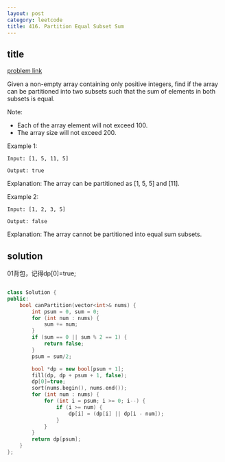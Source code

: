 ```yaml
---
layout: post
category: leetcode
title: 416. Partition Equal Subset Sum
---
```


## title
[problem link](https://leetcode.com/problems/partition-equal-subset-sum/description/)

Given a non-empty array containing only positive integers, find if the array can be partitioned into two subsets such that the sum of elements in both subsets is equal.

Note:

- Each of the array element will not exceed 100.
- The array size will not exceed 200.


Example 1:
	
	Input: [1, 5, 11, 5]
	
	Output: true

Explanation: The array can be partitioned as [1, 5, 5] and [11].

Example 2:
	
	Input: [1, 2, 3, 5]
	
	Output: false

Explanation: The array cannot be partitioned into equal sum subsets.

## solution
01背包，记得dp[0]=true;

```c++

class Solution {
public:
	bool canPartition(vector<int>& nums) {
		int psum = 0, sum = 0;
		for (int num : nums) {
			sum += num;
		}
		if (sum == 0 || sum % 2 == 1) {
			return false;
		}
		psum = sum/2;

		bool *dp = new bool[psum + 1];
		fill(dp, dp + psum + 1, false);
        dp[0]=true;
		sort(nums.begin(), nums.end());
		for (int num : nums) {
			for (int i = psum; i >= 0; i--) {
				if (i >= num) {
					dp[i] = (dp[i] || dp[i - num]);
				}
			}
		}
		return dp[psum];
	}
};
```